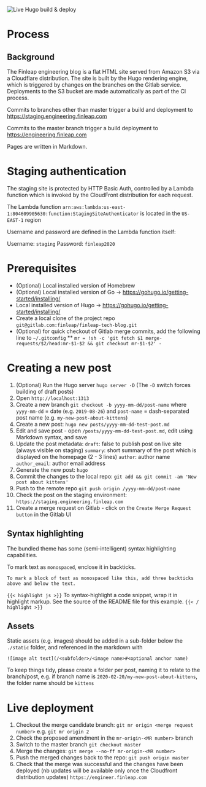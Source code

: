 ![Live Hugo build & deploy](https://github.com/Finleap/finleap.tech/workflows/Live%20Hugo%20build%20&%20deploy/badge.svg)

# Process

## Background
The Finleap engineering blog is a flat HTML site served from Amazon S3 via a Cloudflare distribution. The site is built by the Hugo rendering engine, which is triggered by changes on the branches on the Gitlab service. Deployments to the S3 bucket are made automatically as part of the CI process.

Commits to branches other than master trigger a build and deployment to https://staging.engineering.finleap.com

Commits to the master branch trigger a build deployment to https://engineering.finleap.com

Pages are written in Markdown.

# Staging authentication
The staging site is protected by HTTP Basic Auth, controlled by a Lambda function which is invoked by the CloudFront distribution for each request.

The Lambda function `arn:aws:lambda:us-east-1:804609905630:function:StagingSiteAuthenticator` is located in the `US-EAST-1` region

Username and password are defined in the Lambda function itself:

Username: `staging`
Password: `finleap2020`

# Prerequisites
* (Optional) Local installed version of Homebrew
* (Optional) Local installed version of Go → https://gohugo.io/getting-started/installing/
* Local installed version of Hugo → https://gohugo.io/getting-started/installing/
* Create a local clone of the project repo `git@gitlab.com:finleap/finleap-tech-blog.git`
* (Optional) for quick checkout of Gitlab merge commits, add the following line to `~/.gitconfig`
** `mr = !sh -c 'git fetch $1 merge-requests/$2/head:mr-$1-$2 && git checkout mr-$1-$2' -`

# Creating a new post

1. (Optional) Run the Hugo server `hugo server -D` (The `-D` switch forces building of draft posts)
1. Open `http://localhost:1313`
1. Create a new branch `git checkout -b yyyy-mm-dd/post-name` where `yyyy-mm-dd` = date (e.g. `2019-08-26`) and `post-name` = dash-separated post name (e.g. `my-new-post-about-kittens`)
1. Create a new post: `hugo new posts/yyyy-mm-dd-test-post.md`
1. Edit and save post - open `/posts/yyyy-mm-dd-test-post.md`, edit using Markdown syntax, and save
1. Update the post metadata:
    `draft`: false to publish post on live site (always visible on staging)
    `summary`: short summary of the post which is displayed on the homepage (2 - 3 lines)
    `author`: author name
    `author_email`: author email address
1.  Generate the new post: 	`hugo`
1.	Commit the changes to the local repo: `git add && git commit -am 'New post about kittens'`
1.	Push to the remote repo	`git push origin /yyyy-mm-dd/post-name`
1.	Check the post on the staging environment:	`https://staging.engineering.finleap.com`
1.	Create a merge request on Gitlab - click on the `Create Merge Request button` in the Gitlab UI

## Syntax highlighting

The bundled theme has some (semi-intelligent) syntax highlighting capabilities. 

To mark text as `monospaced`, enclose it in backticks.

```
To mark a block of text as monospaced like this, add three backticks above and below the text.
```

`{{< highlight js >}}`
To syntax-highlight a code snippet, wrap it in highlight markup. See the source of the README file for this example.
`{{< / highlight >}}`

## Assets
Static assets (e.g. images) should be added in a sub-folder below the `./static` folder, and referenced in the markdown with  

```
![image alt text](/<subfolder>/<image name>#<optional anchor name)
```

To keep things tidy, please create a folder per post, naming it to relate to the branch/post, e.g.
if branch name is `2020-02-20/my-new-post-about-kittens`, the folder name should be `kittens`

# Live deployment

1. Checkout the merge candidate branch: `git mr origin <merge request number>` e.g. `git mr origin 2`
1. Check the proposed amendment in the `mr-origin-<MR number>` branch	
1. Switch to the master branch `git checkout master`
1. Merge the changes: `git merge --no-ff mr-origin-<MR number>`
1. Push the merged changes back to the repo: `git push origin master`
1. Check that the merge was successful and the changes have been deployed (nb updates will be available only once the Cloudfront distribution updates) `https://engineer.finleap.com`